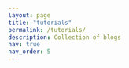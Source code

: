```yaml
---
layout: page
title: "tutorials"
permalink: /tutorials/
description: Collection of blogs
nav: true
nav_order: 5
---
```

